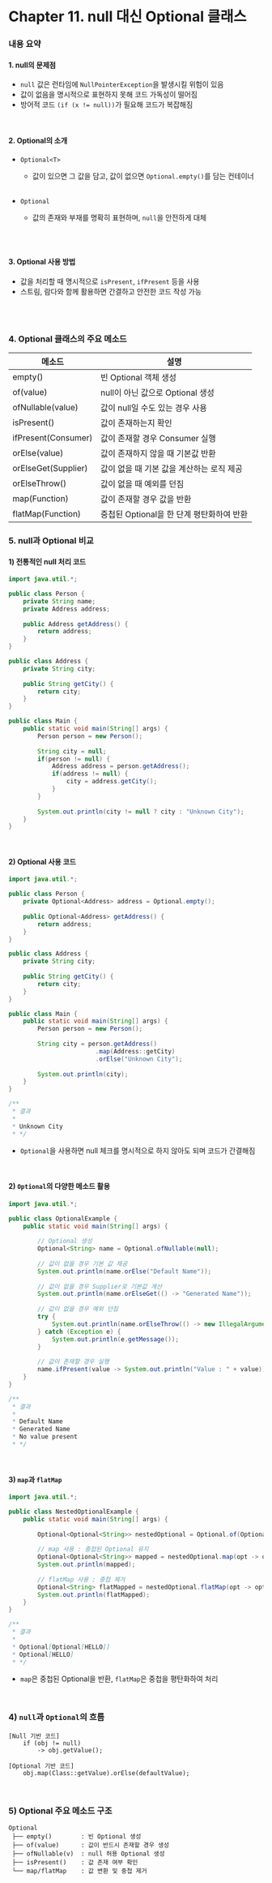 # Chapter 11. null 대신 Optional 클래스

### 내용 요약 <br>
#### 1. null의 문제점
- `null` 값은 런타임에 `NullPointerException`을 발생시킬 위험이 있음
- 값이 없음을 명시적으로 표현하지 못해 코드 가독성이 떨어짐
- 방어적 코드 `(if (x != null))`가 필요해 코드가 복잡해짐

<br>

#### 2. Optional의 소개
- `Optional<T>`
  - 값이 있으면 그 값을 담고, 값이 없으면 `Optional.empty()`를 담는 컨테이너 <br><br>

- `Optional`
  - 값의 존재와 부재를 명확히 표현하며, `null`을 안전하게 대체 <br><br>

<br>

#### 3. Optional 사용 방법
- 값을 처리할 때 명시적으로 `isPresent`, `ifPresent` 등을 사용
- 스트림, 람다와 함께 활용하면 간결하고 안전한 코드 작성 가능

<br><br>


### 4. Optional 클래스의 주요 메소드
<table><thead>
  <tr>
    <th>메소드</th>
    <th>설명</th>
  </tr></thead>
<tbody>
  <tr>
    <td>empty()</td>
    <td>빈 Optional 객체 생성</td>
  </tr>
  <tr>
    <td>of(value)</td>
    <td>null이 아닌 값으로 Optional 생성</td>
  </tr>
  <tr>
    <td>ofNullable(value)</td>
    <td>값이 null일 수도 있는 경우 사용</td>
  </tr>
  <tr>
    <td>isPresent()</td>
    <td>값이 존재하는지 확인</td>
  </tr>
  <tr>
    <td>ifPresent(Consumer)</td>
    <td>값이 존재할 경우 Consumer 실행</td>
  </tr>
  <tr>
    <td>orElse(value)</td>
    <td>값이 존재하지 않을 때 기본값 반환</td>
  </tr>
  <tr>
    <td>orElseGet(Supplier)</td>
    <td>값이 없을 때 기본 값을 계산하는 로직 제공</td>
  </tr>
  <tr>
    <td>orElseThrow()</td>
    <td>값이 없을 때 예외를 던짐</td>
  </tr>
  <tr>
    <td>map(Function)</td>
    <td>값이 존재할 경우 값을 반환</td>
  </tr>
  <tr>
    <td>flatMap(Function)</td>
    <td>중첩된 Optional을 한 단계 평탄화하여 반환</td>
  </tr>
</tbody>
</table>


### 5. null과 Optional 비교
#### 1) 전통적인 null 처리 코드
```java
import java.util.*;

public class Person {
    private String name;
    private Address address;
    
    public Address getAddress() {
        return address;
    }
}

public class Address {
    private String city;
    
    public String getCity() {
        return city;
    }
}

public class Main {
    public static void main(String[] args) {
        Person person = new Person();
        
        String city = null;
        if(person != null) {
            Address address = person.getAddress();
            if(address != null) {
                city = address.getCity();
            }
        }
        
        System.out.println(city != null ? city : "Unknown City");
    }
}
```

<br>

#### 2) Optional 사용 코드
```java
import java.util.*;

public class Person {
    private Optional<Address> address = Optional.empty();
    
    public Optional<Address> getAddress() {
        return address;
    }
}

public class Address {
    private String city;
    
    public String getCity() {
        return city;
    }
}

public class Main {
    public static void main(String[] args) {
        Person person = new Person();
        
        String city = person.getAddress()
                        .map(Address::getCity)
                        .orElse("Unknown City");
        
        System.out.println(city);
    }
}

/**
 * 결과
 * 
 * Unknown City
 * */
```
- `Optional`을 사용하면 null 체크를 명시적으로 하지 않아도 되며 코드가 간결해짐

<br>

#### 2) `Optional`의 다양한 메소드 활용
```java
import java.util.*;

public class OptionalExample {
    public static void main(String[] args) {
        
        // Optional 생성
        Optional<String> name = Optional.ofNullable(null);
        
        // 값이 없을 경우 기본 값 제공
        System.out.println(name.orElse("Default Name"));
        
        // 값이 없을 경우 Supplier로 기본값 계산
        System.out.println(name.orElseGet(() -> "Generated Name"));
        
        // 값이 없을 경우 예외 던짐
        try {
            System.out.println(name.orElseThrow(() -> new IllegalArgumentException("No value present")));
        } catch (Exception e) {
            System.out.println(e.getMessage());
        }
        
        // 값이 존재할 경우 실행
        name.ifPresent(value -> System.out.println("Value : " + value));
    }
}

/**
 * 결과
 *
 * Default Name
 * Generated Name
 * No value present
 * */
```

<br>

#### 3) `map`과 `flatMap`
```java
import java.util.*;

public class NestedOptionalExample {
    public static void main(String[] args) {
        
        Optional<Optional<String>> nestedOptional = Optional.of(Optional.of("Hello"));
        
        // map 사용 : 중첩된 Optional 유지
        Optional<Optional<String>> mapped = nestedOptional.map(opt -> opt.map(String::toUpperCase));
        System.out.println(mapped);
        
        // flatMap 사용 : 중첩 제거
        Optional<String> flatMapped = nestedOptional.flatMap(opt -> opt.map(String::toUpperCase));
        System.out.println(flatMapped);
    }
}

/**
 * 결과
 *
 * Optional[Optional[HELLO]]
 * Optional[HELLO]
 * */
```
- `map`은 중첩된 Optional을 반환, `flatMap`은 중첩을 평탄화하여 처리

<br>

### 4) `null`과 `Optional`의 흐름
```text
[Null 기반 코드]
    if (obj != null)
        -> obj.getValue();
    
[Optional 기반 코드]
    obj.map(Class::getValue).orElse(defaultValue);
```

<br>

### 5) Optional 주요 메소드 구조
```text
Optional
 ├── empty()        : 빈 Optional 생성
 ├── of(value)      : 값이 반드시 존재할 경우 생성
 ├── ofNullable(v)  : null 허용 Optional 생성
 ├── isPresent()    : 값 존재 여부 확인
 └── map/flatMap    : 값 변환 및 중첩 제거
```
